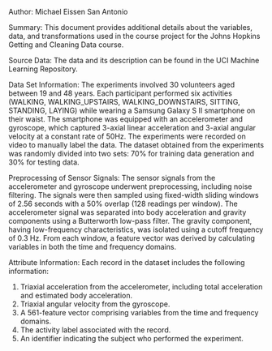Author: Michael Eissen San Antonio

Summary:
This document provides additional details about the variables, data, and transformations used in the course project for the Johns Hopkins Getting and Cleaning Data course.

Source Data:
The data and its description can be found in the UCI Machine Learning Repository.

Data Set Information:
The experiments involved 30 volunteers aged between 19 and 48 years. Each participant performed six activities (WALKING, WALKING_UPSTAIRS, WALKING_DOWNSTAIRS, SITTING, STANDING, LAYING) while wearing a Samsung Galaxy S II smartphone on their waist. The smartphone was equipped with an accelerometer and gyroscope, which captured 3-axial linear acceleration and 3-axial angular velocity at a constant rate of 50Hz. The experiments were recorded on video to manually label the data. The dataset obtained from the experiments was randomly divided into two sets: 70% for training data generation and 30% for testing data.

Preprocessing of Sensor Signals:
The sensor signals from the accelerometer and gyroscope underwent preprocessing, including noise filtering. The signals were then sampled using fixed-width sliding windows of 2.56 seconds with a 50% overlap (128 readings per window). The accelerometer signal was separated into body acceleration and gravity components using a Butterworth low-pass filter. The gravity component, having low-frequency characteristics, was isolated using a cutoff frequency of 0.3 Hz. From each window, a feature vector was derived by calculating variables in both the time and frequency domains.

Attribute Information:
Each record in the dataset includes the following information:

1. Triaxial acceleration from the accelerometer, including total acceleration and estimated body acceleration.
2. Triaxial angular velocity from the gyroscope.
3. A 561-feature vector comprising variables from the time and frequency domains.
4. The activity label associated with the record.
5. An identifier indicating the subject who performed the experiment.
